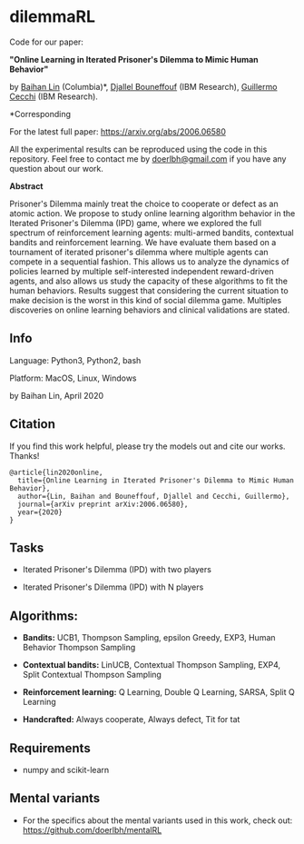 # dilemmaRL



Code for our paper: 

**"Online Learning in Iterated Prisoner's Dilemma to Mimic Human Behavior"** 

by [Baihan Lin](http://www.columbia.edu/~bl2681/) (Columbia)*, [Djallel Bouneffouf](https://scholar.google.com/citations?user=i2a1LUMAAAAJ&hl=en) (IBM Research), [Guillermo Cecchi](https://researcher.watson.ibm.com/researcher/view.php?person=us-gcecchi) (IBM Research).

*Corresponding



For the latest full paper: https://arxiv.org/abs/2006.06580



All the experimental results can be reproduced using the code in this repository. Feel free to contact me by doerlbh@gmail.com if you have any question about our work.


**Abstract**


Prisoner's Dilemma mainly treat the choice to cooperate or defect as an atomic action. We propose to study online learning algorithm behavior in the Iterated Prisoner's Dilemma (IPD) game, where we explored the full spectrum of reinforcement learning agents: multi-armed bandits, contextual bandits and reinforcement learning. We have evaluate them based on a tournament of iterated prisoner's dilemma where multiple agents can compete in a sequential fashion. This allows us to analyze the dynamics of policies learned by multiple self-interested independent reward-driven agents, and also allows us study the capacity of these algorithms to fit the human behaviors. Results suggest that considering the current situation to make decision is the worst in this kind of social dilemma game. Multiples discoveries on online learning behaviors and clinical validations are stated.


## Info

Language: Python3, Python2, bash


Platform: MacOS, Linux, Windows

by Baihan Lin, April 2020


## Citation

If you find this work helpful, please try the models out and cite our works. Thanks!

    @article{lin2020online,
      title={Online Learning in Iterated Prisoner's Dilemma to Mimic Human Behavior},
      author={Lin, Baihan and Bouneffouf, Djallel and Cecchi, Guillermo},
      journal={arXiv preprint arXiv:2006.06580},
      year={2020}
    }



## Tasks

* Iterated Prisoner's Dilemma (IPD) with two players

* Iterated Prisoner's Dilemma (IPD) with N players

  

## Algorithms:

* **Bandits:** UCB1, Thompson Sampling, epsilon Greedy, EXP3, Human Behavior Thompson Sampling

* **Contextual bandits:** LinUCB, Contextual Thompson Sampling, EXP4, Split Contextual Thompson Sampling

* **Reinforcement learning:** Q Learning, Double Q Learning, SARSA, Split Q Learning

* **Handcrafted:** Always cooperate, Always defect, Tit for tat

  

## Requirements

* numpy and scikit-learn



## Mental variants

* For the specifics about the mental variants used in this work, check out: https://github.com/doerlbh/mentalRL



